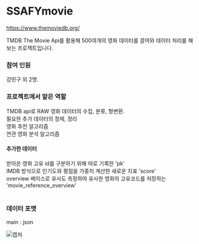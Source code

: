 # SSAFYmovie

https://www.themoviedb.org/

TMDB The Movie Api를 활용해 500여개의 영화 데이터를 끌어와 데이터 처리를 해보는 프로젝트입니다.

<h3>참여 인원</h3>
강민구 외 2명. 
  
<h3>프로젝트에서 맡은 역할</h3>
  TMDB api로 RAW 영화 데이터의 수집, 분류, 형변환.<br>
  필요한 추가 데이터의 정제, 정리<br>
  영화 추천 알고리즘<br>
  연관 영화 분석 알고리즘<br>
  <h4>추가한 데이터</h4>
  받아온 영화 고유 id를 구분하기 위해 따로 기록한 'pk'<br>
  IMDB 방식으로 인기도와 평점을 가중치 계산한 새로운 지표 'score'<br>
  overview 베이스로 유사도 측정하여 유사한 영화의 고유코드를 저장하는 'movie_reference_overview'<br>
  <br>
<h3>데이터 포맷</h3>
  main : json<br>


![캡처](https://user-images.githubusercontent.com/85283021/142834738-62a37e96-5113-42b5-9bf0-5ce656ea9441.PNG)
